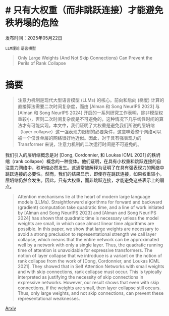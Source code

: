 # # 只有大权重（而非跳跃连接）才能避免秩坍塌的危险

发布时间：2025年05月22日

`LLM理论` `语言模型`

> Only Large Weights (And Not Skip Connections) Can Prevent the Perils of Rank Collapse

# 摘要

> 注意力机制是现代大型语言模型 (LLMs) 的核心。前向和后向 (梯度) 计算的直接算法需要二次时间复杂度，而由 [Alman 和 Song NeurIPS 2023] 与 [Alman 和 Song NeurIPS 2024] 开启的一系列研究工作表明，除非模型权重较小，否则二次时间复杂度是不可避免的，这种情况下几乎线性时间的算法才有可能实现。本文中，我们证明了大权重是避免我们所说的层坍缩（layer collapse）这一强表现力限制的必要条件，这意味着整个网络可以被一个仅含单层的网络很好地近似。因此，对于具有强表现力的 Transformer 来说，注意力机制的二次运行时间是不可避免的。

我们引入的层坍缩概念是对 [Dong, Cordonnier, 和 Loukas ICML 2021] 的秩坍缩（rank collapse）概念的一种变体。他们证明，在具有小权重和跳跃连接的自注意力网络中，秩坍缩必然发生。这通常被解释为证明了在具有强表现力的网络中跳跃连接的必要性。然而，我们的结果显示，即使存在跳跃连接，如果权重较小，层坍缩仍然会发生。因此，只有大权重，而非跳跃连接，才能避免这些表示上的弱点。

> Attention mechanisms lie at the heart of modern large language models (LLMs). Straightforward algorithms for forward and backward (gradient) computation take quadratic time, and a line of work initiated by [Alman and Song NeurIPS 2023] and [Alman and Song NeurIPS 2024] has shown that quadratic time is necessary unless the model weights are small, in which case almost linear time algorithms are possible. In this paper, we show that large weights are necessary to avoid a strong preclusion to representational strength we call layer collapse, which means that the entire network can be approximated well by a network with only a single layer. Thus, the quadratic running time of attention is unavoidable for expressive transformers.
  The notion of layer collapse that we introduce is a variant on the notion of rank collapse from the work of [Dong, Cordonnier, and Loukas ICML 2021]. They showed that in Self Attention Networks with small weights and with skip connections, rank collapse must occur. This is typically interpreted as justifying the necessity of skip connections in expressive networks. However, our result shows that even with skip connections, if the weights are small, then layer collapse still occurs. Thus, only large weights, and not skip connections, can prevent these representational weaknesses.

[Arxiv](https://arxiv.org/abs/2505.16284)